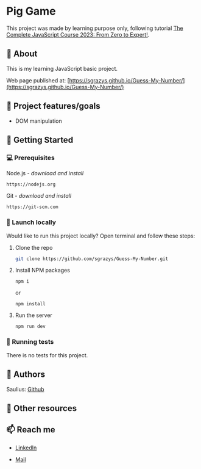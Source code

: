 # Pig Game

This project was made by learning purpose only, following tutorial [The Complete JavaScript Course 2023: From Zero to Expert!](https://www.udemy.com/course/the-complete-javascript-course/).

## 🌟 About

This is my learning JavaScript basic project.

Web page published at: [https://sgrazys.github.io/Guess-My-Number/](https://sgrazys.github.io/Guess-My-Number/)

## 🎯 Project features/goals

- DOM manipulation

## 🧰 Getting Started

### 💻 Prerequisites

Node.js - _download and install_

```
https://nodejs.org
```

Git - _download and install_

```
https://git-scm.com
```

### 🚀 Launch locally

Would like to run this project locally? Open terminal and follow these steps:

1. Clone the repo
   ```sh
   git clone https://github.com/sgrazys/Guess-My-Number.git
   ```
2. Install NPM packages
   ```
   npm i
   ```
   or
   ```
   npm install
   ```
3. Run the server
   ```
   npm run dev
   ```

### 🧪 Running tests

There is no tests for this project.

## 🥸 Authors

Saulius: [Github](https://github.com/sgrazys)

## 🔗 Other resources

## 📫 Reach me

- [LinkedIn](https://www.linkedin.com/in/saulius-grazys/)

- [Mail](mailto:s.grazys@gmail.com)
